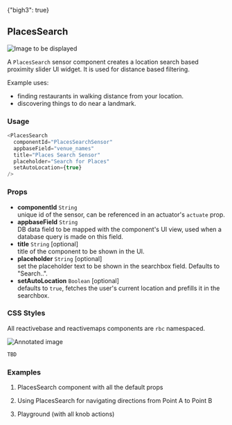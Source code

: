 {"bigh3": true}

## PlacesSearch

![Image to be displayed](https://i.imgur.com/NY3P3P9.png)

A `PlacesSearch` sensor component creates a location search based proximity slider UI widget. It is used for distance based filtering.

Example uses:

* finding restaurants in walking distance from your location.
* discovering things to do near a landmark.

### Usage

```js
<PlacesSearch
  componentId="PlacesSearchSensor"
  appbaseField="venue_names"
  title="Places Search Sensor"
  placeholder="Search for Places"
  setAutoLocation={true}
/>
```

### Props

- **componentId** `String`  
    unique id of the sensor, can be referenced in an actuator's `actuate` prop.
- **appbaseField** `String`  
    DB data field to be mapped with the component's UI view, used when a database query is made on this field.
- **title** `String` [optional]  
    title of the component to be shown in the UI.
- **placeholder** `String` [optional]  
    set the placeholder text to be shown in the searchbox field. Defaults to "Search..".
- **setAutoLocation** `Boolean` [optional]  
    defaults to `true`, fetches the user's current location and prefills it in the searchbox.

### CSS Styles

All reactivebase and reactivemaps components are `rbc` namespaced.

![Annotated image]()

```html
TBD
```


### Examples

1. PlacesSearch component with all the default props

2. Using PlacesSearch for navigating directions from Point A to Point B

3. Playground (with all knob actions)
